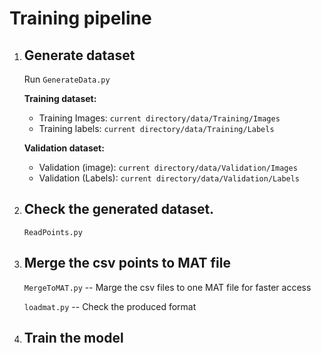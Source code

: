 # Training pipeline
1. ## Generate dataset
    Run ``GenerateData.py``

    **Training dataset:**
    - Training Images: `current directory/data/Training/Images`
    - Training labels: `current directory/data/Training/Labels`
    
    **Validation dataset:**
    - Validation (image): `current directory/data/Validation/Images`
    - Validation (Labels): `current directory/data/Validation/Labels`
2. ## Check the generated dataset.
    `ReadPoints.py`
3. ## Merge the csv points to MAT file
    `MergeToMAT.py` -- Marge the csv files to one MAT file for faster access

    `loadmat.py` -- Check the produced format
4. ## Train the model